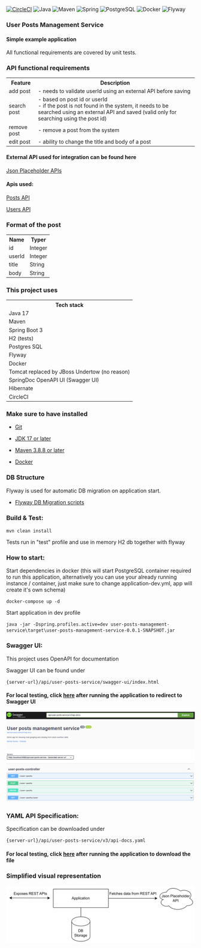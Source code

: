 [![CircleCI](https://dl.circleci.com/status-badge/img/gh/m-remis/user-posts-management-service/tree/main.svg?style=svg&circle-token=be10159a23b14433d8f05f28bd11d770041576dd)](https://dl.circleci.com/status-badge/redirect/gh/m-remis/user-posts-management-service/tree/main)
![Java](https://img.shields.io/badge/Java-17-orange)
![Maven](https://img.shields.io/badge/Maven%20-8A2BE2)
![Spring](https://img.shields.io/badge/Spring_Boot%20-green)
![PostgreSQL](https://img.shields.io/badge/PostgreSQL%20-blue)
![Docker](https://img.shields.io/badge/Docker%20-aqua)
![Flyway](https://img.shields.io/badge/Flyway%20-red)

### User Posts Management Service

#### Simple example application

All functional requirements are covered by unit tests.

### API functional requirements

<table>
    <tr>
        <th>Feature</th>
        <th>Description</th>
    </tr>
    <tr>
        <td>add post</td>
        <td> - needs to validate userId using an external API before saving</td>
    </tr>
    <tr>
        <td>search post</td>
        <td> - based on post id or userId 
        <br> - if the post is not found in the system, it needs to be searched using an external API and saved (valid only for searching using the post id)</td>
    </tr>
    <tr>
        <td>remove post</td>
        <td> - remove a post from the system</td>
    </tr>
    <tr>
        <td>edit post</td>
        <td> - ability to change the title and body of a post</td>
    </tr>
</table>

#### External API used for integration can be found here

[Json Placeholder APIs](https://jsonplaceholder.typicode.com/)

#### Apis used:

[Posts API](https://jsonplaceholder.typicode.com/posts)

[Users API](https://jsonplaceholder.typicode.com/users)

### Format of the post

<table>
  <tr>
    <th>Name</th>
    <th>Typer</th>
  </tr>
  <tr>
    <td>id</td>
    <td>Integer</td>
  </tr>
  <tr>
    <td>userId</td>
    <td>Integer</td>
  </tr>
  <tr>
    <td>title</td>
    <td>String</td>
  </tr>
  <tr>
    <td>body</td>
    <td>String</td>
  </tr>
</table>

### This project uses

<table>
  <tr>
    <th>Tech stack</th>
  </tr>
  <tr>
    <td>Java 17</td>
  </tr>
  <tr>
    <td>Maven</td>
  </tr>
  <tr>
    <td>Spring Boot 3</td>
  </tr>
  <tr>
    <td>H2 (tests)</td>
  </tr>
  <tr>
    <td>Postgres SQL</td>
  </tr>
  <tr>
    <td>Flyway</td>
  </tr>
  <tr>
    <td>Docker</td>
  </tr>
  <tr>
    <td>Tomcat replaced by JBoss Undertow (no reason)</td>
  </tr>
  <tr>
    <td>SpringDoc OpenAPI UI (Swagger UI)</td>
  </tr>
  <tr>
    <td>Hibernate</td>
  </tr>
    <tr>
    <td>CircleCI</td>
  </tr>
</table>

### Make sure to have installed

* [Git](https://git-scm.com/downloads)

* [JDK 17 or later](https://adoptium.net)

* [Maven 3.8.8 or later](https://maven.apache.org/download.cgi)

* [Docker](https://www.docker.com/)

### DB Structure

Flyway is used for automatic DB migration on application start.

* [Flyway DB Migration scripts](src/main/resources/db/migration)

### Build & Test:

```
mvn clean install
```

Tests run in "test" profile and use in memory H2 db together with flyway

### How to start:

Start dependencies in docker (this will start PostgreSQL container required to run this application, alternatively you
can use your already running instance / container, just make sure to change application-dev.yml, app will create it's
own schema)

```
docker-compose up -d
```

Start application in dev profile

```
java -jar -Dspring.profiles.active=dev user-posts-management-service\target\user-posts-management-service-0.0.1-SNAPSHOT.jar
```

### Swagger UI:

This project uses OpenAPI for documentation

Swagger UI can be found under

```
{server-url}/api/user-posts-service/swagger-ui/index.html
```

#### For local testing, click [here](http://localhost:8080/api/user-posts-service/swagger-ui/index.html) after running the application to redirect to Swagger UI

![swagger](docs/img.png)

### YAML API Specification:

Specification can be downloaded under

```
{server-url}/api/user-posts-service/v3/api-docs.yaml
```

#### For local testing, click [here](http://localhost:8080/api/user-posts-service/v3/api-docs.yaml) after running the application to download the file

### Simplified visual representation

![diagram](docs/diagram.svg)
